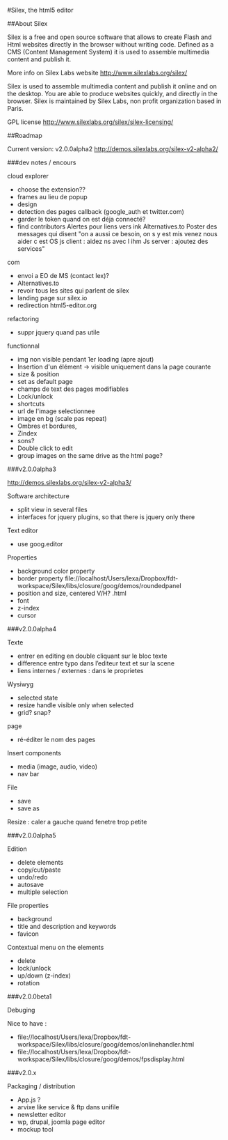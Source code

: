 #Silex, the html5 editor

##About Silex

Silex is a free and open source software that allows to create Flash and Html websites directly in the browser without writing code. Defined as a CMS (Content Management System) it is used to assemble multimedia content and publish it.

More info on Silex Labs website
http://www.silexlabs.org/silex/

Silex is used to assemble multimedia content and publish it online and on the desktop. You are able to produce websites quickly, and directly in the browser. Silex is maintained by Silex Labs, non profit organization based in Paris.

GPL license 
http://www.silexlabs.org/silex/silex-licensing/

##Roadmap

Current version: v2.0.0alpha2
http://demos.silexlabs.org/silex-v2-alpha2/

###dev notes / encours

cloud explorer
* choose the extension??
* frames au lieu de popup
* design
* detection des pages callback (google_auth et twitter.com)
* garder le token quand on est déja connecté?
* find contributors
	Alertes pour liens vers ink
	Alternatives.to
	Poster des messages qui disent
	"on a aussi ce besoin, on s y est mis venez nous aider c est OS
	js client : aidez ns avec l ihm
	Js server : ajoutez des services"

com
* envoi a EO de MS (contact lex)?
* Alternatives.to
* revoir tous les sites qui parlent de silex
* landing page sur silex.io
* redirection html5-editor.org 

refactoring
* suppr jquery quand pas utile

functionnal
* img non visible pendant 1er loading (apre ajout)
* Insertion d'un élément -> visible uniquement dans la page courante
* size & position
* set as default page
* champs de text des pages modifiables
* Lock/unlock
* shortcuts
* url de l'image selectionnee
* image en bg (scale pas repeat)
* Ombres et bordures, 
* Zindex
* sons?
* Double click to edit
* group images on the same drive as the html page?

###v2.0.0alpha3

http://demos.silexlabs.org/silex-v2-alpha3/

Software architecture
* split view in several files
* interfaces for jquery plugins, so that there is jquery only there

Text editor
* use goog.editor

Properties 
* background color property
* border property file://localhost/Users/lexa/Dropbox/fdt-workspace/Silex/libs/closure/goog/demos/roundedpanel
* position and size, centered V/H? .html
* font
* z-index
* cursor


###v2.0.0alpha4

Texte
* entrer en editing en double cliquant sur le bloc texte
* difference entre typo dans l’editeur text et sur la scene
* liens internes / externes : dans le proprietes

Wysiwyg
* selected state 
* resize handle visible only when selected
* grid? snap?

page
* ré-éditer le nom des pages

Insert components
* media (image, audio, video)
* nav bar

File
* save
* save as

Resize : caler a gauche quand fenetre trop petite 

###v2.0.0alpha5

Edition 
* delete elements
* copy/cut/paste
* undo/redo
* autosave
* multiple selection

File properties 
* background 
* title and description and keywords 
* favicon

Contextual menu on the elements
* delete
* lock/unlock
* up/down (z-index)
* rotation

###v2.0.0beta1

Debuging

Nice to have :
* file://localhost/Users/lexa/Dropbox/fdt-workspace/Silex/libs/closure/goog/demos/onlinehandler.html
* file://localhost/Users/lexa/Dropbox/fdt-workspace/Silex/libs/closure/goog/demos/fpsdisplay.html

###v2.0.x

Packaging / distribution
* App.js ?
* arvixe like service & ftp dans unifile
* newsletter editor
* wp, drupal, joomla page editor
* mockup tool
